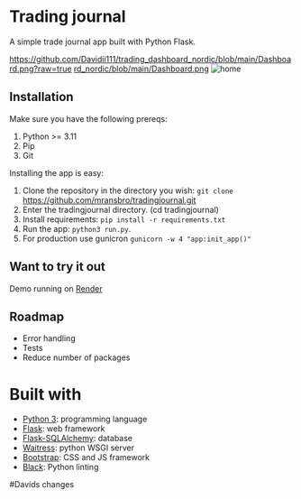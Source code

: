 # Trading journal

A simple trade journal app built with Python Flask.

https://github.com/Davidii111/trading_dashboard_nordic/blob/main/Dashboard.png?raw=true
[rd_nordic/blob/main/Dashboard.png](https://github.com/Davidii111/trading_dashboard_nordic/blob/main/Dashboard.png)
![home](https://github.com/mransbro/tradingjournal/blob/main/img/homepage.png)

## Installation

Make sure you have the following prereqs:

1. Python >= 3.11
2. Pip
3. Git

Installing the app is easy:

1. Clone the repository in the directory you wish: `git clone` https://github.com/mransbro/tradingjournal.git
2. Enter the tradingjournal directory. (cd tradingjournal)
3. Install requirements: `pip install -r requirements.txt`
4. Run the app: `python3 run.py`.
5. For production use gunicron `gunicorn -w 4 "app:init_app()"`

## Want to try it out

Demo running on [Render](https://tradingjounral.onrender.com)

## Roadmap

- Error handling
- Tests
- Reduce number of packages

# Built with

- [Python 3](https://python.org): programming language
- [Flask](https://flask.palletsprojects.com): web framework
- [Flask-SQLAlchemy](https://flask-sqlalchemy.palletsprojects.com): database
- [Waitress](https://docs.pylonsproject.org/projects/waitress/en/stable/): python WSGI server
- [Bootstrap](https://getbootstrap.com/): CSS and JS framework
- [Black](https://black.readthedocs.io/en/stable/): Python linting



#Davids changes

